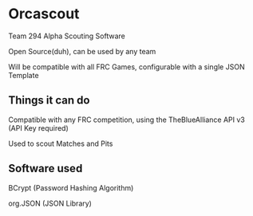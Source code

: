 # Orcascout

Team 294 Alpha Scouting Software

Open Source(duh), can be used by any team

Will be compatible with all FRC Games, configurable with a single JSON Template

## Things it can do

Compatible with any FRC competition, using the TheBlueAlliance API v3 (API Key required)

Used to scout Matches and Pits

## Software used

BCrypt (Password Hashing Algorithm)

org.JSON (JSON Library)
